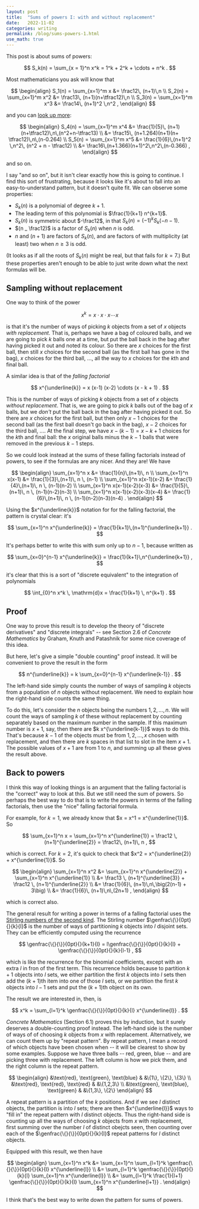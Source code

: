 ```yaml
---
layout: post
title:  "Sums of powers I: with and without replacement"
date:   2022-11-02
categories: writing
permalink: /blog/sums-powers-1.html
use_math: true
---
```


This post is about sums of powers:

$$ S_k(n) = \sum_{x = 1}^n x^k = 1^k + 2^k + \cdots + n^k . $$

Most mathematicians you ask will know that

$$ \begin{align}
S_1(n) = \sum_{x=1}^m x &= \frac12\, (n+1)\,n \\
S_2(n) = \sum_{x=1}^m x^2 &= \frac13\, (n+1)(n+\tfrac12)\,n \\
S_3(n) = \sum_{x=1}^m x^3 &= \frac14\, (n+1)^2 \,n^2 ,
\end{align} $$

and you can [look up more](https://mathworld.wolfram.com/FaulhabersFormula.html):

$$ \begin{align}
S_4(n) = \sum_{x=1}^m x^4  &= \frac{1}{5}\, (n+1)(n+\tfrac12)\,n\,(n^2+n-\tfrac13) \\
  &= \frac15\, (n+1.264)(n+1)(n+ \tfrac12)\,n\,(n-0.264) \\
S_5(n) = \sum_{x=1}^m x^5  &= \frac{1}{6}\,(n+1)^2 \,n^2\, (n^2 + n - \tfrac12) \\
  &= \frac16\,(n+1.366)(n+1)^2\,n^2\,(n-0.366) ,
\end{align} $$

and so on.

I say "and so on", but it isn't clear exactly how this is going to continue. I find this sort of frustrating, because it looks like it's about to fall into an easy-to-understand pattern, but it doesn't quite fit. We can observe some properties:

* $S_k(n)$ is a polynomial of degree $k+1$.
* The leading term of this polynomial is $\frac{1}{k+1} n^{k+1}$.
* $S_k(n)$ is symmetric about $-\frac12$, in that $S_k(n) = (-1)^k S_k(- n - 1)$.
* $(n _ \frac12)$ is a factor of $S_k(n)$ when $n$ is odd.
* $n$ and $(n+1)$ are factors of $S_k(n)$, and are factors of with multiplicity (at least) two when $n \geq 3$ is odd.

(It looks as if all the roots of $S_k(n)$ might be real, but that fails for $k=7$.) But these properties aren't enough to be able to just write down what the next formulas will be.

## Sampling without replacement

One way to think of the power

$$ x^k = x \cdot x \cdot x \cdots x $$

is that it's the number of ways of picking $k$ objects from a set of $x$ objects *with replacement*. That is, perhaps we have a bag of coloured balls, and we are going to pick $k$ balls one at a time, but put the ball back in the bag after having picked it out and noted its colour. So there are $x$ choices for the first ball, then still $x$ choices for the second ball (as the first ball has gone in the bag), $x$ choices for the third ball, ..., all the way to $x$ choices for the $k$th and final ball.

A similar idea is that of the *falling factorial*

$$ x^{\underline{k}} = x (x-1) (x-2) \cdots (x - k + 1) . $$

This is the number of ways of picking $k$ objects from a set of $x$ objects *without replacement*. That is, we are going to pick $k$ balls out of the bag of $x$ balls, but we *don't* put the ball back in the bag after having picked it out. So there are $x$ choices for the first ball, but then only $x-1$ choices for the second ball (as the first ball doesn't go back in the bag), $x-2$ choices for the third ball, .... At the final step, we have $x - (k - 1) = x - k + 1$ choices for the $k$th and final ball: the $x$ original balls minus the $k-1$ balls that were removed in the previous $k-1$ steps.

So we could look instead at the sums of these falling factorials instead of powers, to see if the formulas are any nicer. And they are! We have

$$ \begin{align}
\sum_{x=1}^n x &= \frac{1}{n}\,(n+1)\, n \\
\sum_{x=1}^n x(x-1) &= \frac{1}{3}\,(n+1)\, n \, (n-1) \\
\sum_{x=1}^n x(x-1)(x-2) &= \frac{1}{4}\,(n+1)\, n \, (n-1)(n-2) \\
\sum_{x=1}^n x(x-1)(x-2)(x-3) &= \frac{1}{5}\,(n+1)\, n \, (n-1)(n-2)(n-3) \\
\sum_{x=1}^n x(x-1)(x-2)(x-3)(x-4) &= \frac{1}{6}\,(n+1)\, n \, (n-1)(n-2)(n-3)(n-4) .
\end{align} $$

Using the $x^{\underline{k}}$ notation for for the falling factorial, the pattern is crystal clear: it's

$$ \sum_{x=1}^n x^{\underline{k}} = \frac{1}{k+1}\,(n+1)^{\underline{k+1}} . $$

It's perhaps better to write this with sum only up to $n-1$, because written as

$$ \sum_{x=0}^{n-1} x^{\underline{k}} = \frac{1}{k+1}\,n^{\underline{k+1}} , $$

it's clear that this is a sort of "discrete equivalent" to the integration of polynomials

$$ \int_{0}^n x^k \, \mathrm{d}x = \frac{1}{k+1} \, n^{k+1} . $$

## Proof

One way to prove this result is to develop the theory of "discrete derivatives" and "discrete integrals" -- see Section 2.6 of *Concrete Mathematics* by Graham, Knuth and Patashnik for some nice coverage of this idea.

But here, let's give a simple "double counting" proof instead. It will be convenient to prove the result in the form

$$ n^{\underline{k}} = k \sum_{x=0}^{n-1} x^{\underline{k-1}} . $$

The left-hand side simply counts the number of ways of sampling $k$ objects from a population of $n$ objects without replacement. We need to explain how the right-hand side counts the same thing.

To do this, let's consider the $n$ objects being the numbers $1, 2, \dots, n$. We will count the ways of sampling $k$ of these without replacement by counting separately based on the maximum number in the sample. If this maximum number is $x + 1$, say, then there are $k x^{\underline{k-1}}$ ways to do this. That's because $k-1$ of the objects must be from $1, 2, \dots, x$ chosen with replacement, and then there are $k$ spaces in that list to slot in the item $x+1$. The possible values of $x+1$ are from $1$ to $n$, and summing up all these gives the result above.

## Back to powers

I think this way of looking things is an argument that the falling factorial is the "correct" way to look at this. But we still need the sum of powers. So perhaps the best way to do that is to write the powers in terms of the falling factorials, then use the "nice" falling factorial formula.

For example, for $k = 1$, we already know that $x = x^1 = x^{\underline{1}}$. So

$$ \sum_{x=1}^n x = \sum_{x=1}^n x^{\underline{1}} = \frac12 \, (n+1)^{\underline{2}} = \frac12\, (n+1)\, n , $$

which is correct. For $k = 2$, it's quick to check that $x^2 = x^{\underline{2}} + x^{\underline{1}}$. So

$$ \begin{align}
\sum_{x=1}^n x^2 &= \sum_{x=1}^n x^{\underline{2}} + \sum_{x=1}^n x^{\underline{1}} \\
  &= \frac13 \, (n+1)^{\underline{3}} + \frac12 \, (n+1)^{\underline{2}} \\
  &= \frac{1}{6}\, (n+1)\,n\,\big(2(n-1) + 3\big) \\
  &= \frac{1}{6}\, (n+1)\,n\,(2n+1) ,
\end{align} $$

which is correct also.

The general result for writing a power in terms of a falling factorial uses the [Stirling numbers of the second kind](https://en.wikipedia.org/wiki/Stirling_numbers_of_the_second_kind). The Stirling number $\genfrac\{\}{0pt}{}{k}{l}$ is the number of ways of partitioning $k$ objects into $l$ disjoint sets. They can be efficiently computed using the recurrence

$$ \genfrac{\{}{\}}{0pt}{}{k+1}{l} = l\genfrac{\{}{\}}{0pt}{}{k}{l} + \genfrac{\{}{\}}{0pt}{}{k}{l-1} , $$

which is like the recurrence for the binomial coefficients, except with an extra $l$ in fron of the first term. This recurrence holds because to partition $k+1$ objects into $l$ sets, we either partition the first $k$ objects into $l$ sets then add the $(k+1)$th item into one of those $l$ sets, or we partition the first $k$ objects into $l-1$ sets and put the $(k+1)$th object on its own.

The result we are interested in, then, is 

$$ x^k = \sum_{l=1}^k \genfrac{\{}{\}}{0pt}{}{k}{l} x^{\underline{l}} . $$

*Concrete Mathematics* (Section 6.1) proves this by induction, but it surely deserves a double-counting proof instead. The left-hand side is the number of ways of of choosing $k$ objects from $x$ with replacement. Alternatively, we can count them up by "repeat pattern". By repeat pattern, I mean a record of which objects have been chosen when -- it will be clearest to show by some examples. Suppose we have three balls -- red, green, blue -- and are picking three with replacement. The left column is how we pick them, and the right column is the repeat pattern.

$$ \begin{align}
&\text{red}, \text{green}, \text{blue} & &\{1\}, \{2\}, \{3\} \\
&\text{red}, \text{red}, \text{red} & &\{1,2,3\} \\
&\text{green}, \text{blue}, \text{green} & &\{1,3\}, \{2\}
\end{align} $$

A repeat pattern is a partition of the $k$ positions. And if we see $l$ distinct objects, the partition is into $l$ sets; there are then $x^{\underline{l}}$ ways to "fill in" the repeat pattern with $l$ distinct objects. Thus the right-hand side is counting up all the ways of choosing $k$ objects from $x$ with replacement, first summing over the number $l$ of distinct obejcts seen, then counting over each of the $\genfrac{\{}{\}}{0pt}{}{k}{l}$ repeat patterns for $l$ distinct objects.

Equipped with this result, we then have

$$ \begin{align}
\sum_{x=1}^n x^k &= \sum_{x=1}^n \sum_{l=1}^k \genfrac{\{}{\}}{0pt}{}{k}{l} x^{\underline{l}} \\
  &= \sum_{l=1}^k \genfrac{\{}{\}}{0pt}{}{k}{l} \sum_{x=1}^n x^{\underline{l}} \\
  &= \sum_{l=1}^k \frac{1}{l+1} \genfrac{\{}{\}}{0pt}{}{k}{l} \sum_{x=1}^n x^{\underline{l+1}} .
\end{align} $$

I think that's the best way to write down the pattern for sums of powers.
